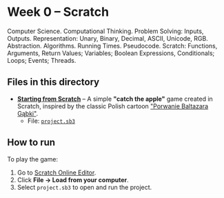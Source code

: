 # Week 0 – Scratch

Computer Science. Computational Thinking. Problem Solving: Inputs, Outputs. Representation: Unary, Binary, Decimal, ASCII, Unicode, RGB. Abstraction. Algorithms. Running Times. Pseudocode. Scratch: Functions, Arguments, Return Values; Variables; Boolean Expressions, Conditionals; Loops; Events; Threads.

## Files in this directory

- **[Starting from Scratch](https://cs50.harvard.edu/x/psets/0/scratch/)** – A simple **"catch the apple"** game created in Scratch, inspired by the classic Polish cartoon ["Porwanie Baltazara Gąbki"](https://en.wikipedia.org/wiki/The_Abduction_of_Balthazar_Sponge_(TV_series)).
  - File: [`project.sb3`](pset_0/project.sb3)
  
## How to run

To play the game:
1. Go to [Scratch Online Editor](https://scratch.mit.edu/projects/editor/).
2. Click **File → Load from your computer**.
3. Select `project.sb3` to open and run the project.
